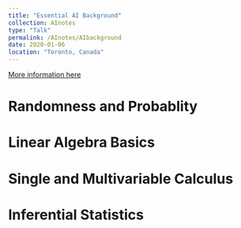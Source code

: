 ```yaml
---
title: "Essential AI Background"
collection: AInotes
type: "Talk"
permalink: /AInotes/AIbackground
date: 2020-01-06
location: "Toronto, Canada"
---
```


[More information here](https://cs229.stanford.edu/)

# Randomness and Probablity

# Linear Algebra Basics

# Single and Multivariable Calculus 

# Inferential Statistics 